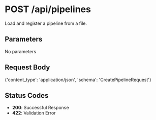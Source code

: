 # POST /api/pipelines

Load and register a pipeline from a file.

## Parameters
No parameters

## Request Body
{'content_type': 'application/json', 'schema': 'CreatePipelineRequest'}

## Status Codes
- **200**: Successful Response
- **422**: Validation Error
